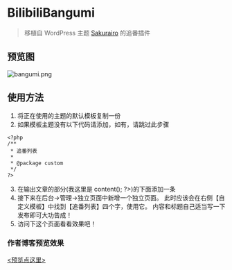 # BilibiliBangumi
> 移植自 WordPress 主题
[Sakurairo](https://github.com/LovesAsuna/Sakurairo)
的追番插件

## 预览图
![bangumi.png](https://i.loli.net/2021/05/17/7i5p4BgsqKFuUPz.png)

## 使用方法
1. 将正在使用的主题的默认模板复制一份
2. 如果模板主题没有以下代码请添加，如有，请跳过此步骤
```injectablephp
<?php
/**
 * 追番列表
 *
 * @package custom
 */
?>
```
3. 在输出文章的部分(我这里是 <?php $this->content(); ?>)的下面添加一条 <?php BiliBangumi_Plugin::output(); ?>
4. 接下来在后台→管理→独立页面中新增一个独立页面。 此时应该会在右侧【自定义模板】中找到【追番列表】四个字，使用它。 内容和标题自己适当写一下发布即可大功告成！
5. 访问下这个页面看看效果吧！

### 作者博客预览效果
[<预览点这里>](https://blog.hyosakura.com/index.php/bangumi.html)